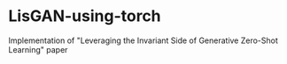 # LisGAN-using-torch
Implementation of "Leveraging the Invariant Side of Generative Zero-Shot Learning" paper
